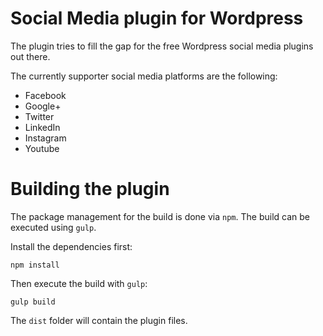 # Social Media plugin for Wordpress
The plugin tries to fill the gap for the free Wordpress social media plugins out there. 

The currently supporter social media platforms are the following:
- Facebook
- Google+
- Twitter
- LinkedIn
- Instagram
- Youtube

# Building the plugin
The package management for the build is done via `npm`. The build can be executed using `gulp`.

Install the dependencies first:
```
npm install
```
Then execute the build with `gulp`:
```
gulp build
```
The `dist` folder will contain the plugin files.

